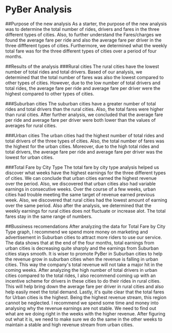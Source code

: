 # PyBer Analysis
##Purpose of the new analysis
As a starter, the purpose of the new analysis was to determine the total number of rides, drivers and fares in the three different types of cities. Also, to further understand the Fares/charges we found the average fare per ride and also the average fare per driver in the three diffferent types of cities. Furthermore, we determined what the weekly total fare was for the three different types of cities over a period of four months.

##Results of the analysis
###Rural cities
The rural cities have the lowest number of total rides and total drivers. Based of our analysis, we determined that the total number of fares was also the lowest compared to other types of cities. However, due to the low number of total drivers and total rides, the average fare per ride and average fare per driver were the highest compared to other types of cities.

###Suburban cities
The suburban cities have a greater number of total rides and total drivers than the rural cities. Also, the total fares were higher than rural cities. After further analysis, we concluded that the average fare per ride and average fare per driver were both lower than the values of averages for rural cities.

###Urban cities
The urban cities had the highest number of total rides and total drivers of the three types of cities. Also, the total number of fares was the highest for the urban cities. Moreover, due to the high total rides and total drivers, the average fare per ride and average fare per driver was the lowest for urban cities.

###Total Fare by City Type
The total fare by city type analysis helped us discover what weeks have the highest earnings for the three different types of cities. We can conclude that urban cities earned the highest revenue over the period. Also, we discovered that urban cities also had variable earnings in consecutive weeks. Over the course of a few weeks, urban cities had trouble meeting the same target of revenue earned previous week. Also, we discovered that rural cities had the lowest amount of earning over the same period. Also after the analysis, we determined that the weekly earnings for rural cities does not fluctuate or increase alot. The total fares stay in the same range of numbers.

##Bussiness recomendations
After analyzing the data for Total Fare by City Type graph, I recommend we spend more money on marketing and advertisement in Suburban cities to attract more riders to use our service. The data shows that at the end of the four months, total earnings from urban cities is decreasing quite sharply and the earnings from Suburban cities stays smooth. It is wiser to promote PyBer in Suburban cities to help the revenue grow in suburban cities when the revenue is falling in urban cities. This way the company's total revenue will not take a major hit in the coming weeks. After analyzing the high number of total drivers in urban cities compared to the total rides, I also recommend coming up with an incentive scheme for drivers in these cities to do their rides in rural cities. This will help bring down the average fare per driver in rural cities and also help easily meet the total demand. Lastly, it's quite clear that the total fares for Urban cities is the highest. Being the highest revenue stream, this region cannot be neglected. I recommend we spend some time and money into analysing why the revenue earnings are not stable. We need to find out what are we doing right in the weeks with the higher revenue. After figuring out what it is, we need to make sure we do the same in the other weeks to maintain a stable and high revenue stream from urban cities.
